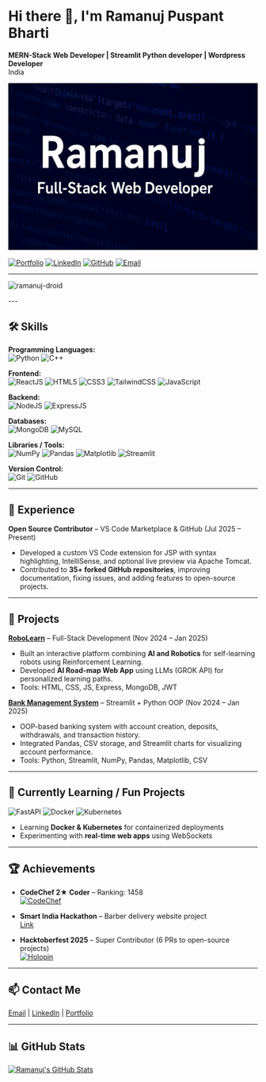 # Hi there 👋, I'm Ramanuj Puspant Bharti

**MERN-Stack Web Developer | Streamlit Python developer | Wordpress Developer**  
India

![Profile Banner](profile.png)  

[![Portfolio](https://img.shields.io/badge/Portfolio-Visit-blue?style=flat-square&logo=google-chrome)](https://portfolio-taupe-six-80.vercel.app)
[![LinkedIn](https://img.shields.io/badge/LinkedIn-Ramanuj-blue?style=flat-square&logo=linkedin)](https://www.linkedin.com/in/ramanuj-bharti-b85082339/)
[![GitHub](https://img.shields.io/badge/GitHub-ramanuj--droid-black?style=flat-square&logo=github)](https://github.com/ramanuj-droid)
[![Email](https://img.shields.io/badge/Email-ramanujbharti287@gmail.com-red?style=flat-square&logo=gmail)](mailto:ramanujbharti287@gmail.com)

---
<p align="left">
  <img src="https://komarev.com/ghpvc/?username=ramanuj-droid&label=Profile%20views&color=0e75b6&style=flat" alt="ramanuj-droid" />
</p>
---

## 🛠 Skills

**Programming Languages:**  
![Python](https://img.shields.io/badge/-Python-3776AB?style=for-the-badge&logo=python&logoColor=white) 
![C++](https://img.shields.io/badge/-C++-00599C?style=for-the-badge&logo=c%2B%2B&logoColor=white)

**Frontend:**  
![ReactJS](https://img.shields.io/badge/-ReactJS-61DAFB?style=for-the-badge&logo=react&logoColor=black) 
![HTML5](https://img.shields.io/badge/-HTML5-E34F26?style=for-the-badge&logo=html5&logoColor=white) 
![CSS3](https://img.shields.io/badge/-CSS3-1572B6?style=for-the-badge&logo=css3&logoColor=white) 
![TailwindCSS](https://img.shields.io/badge/-TailwindCSS-06B6D4?style=for-the-badge&logo=tailwind-css&logoColor=white) 
![JavaScript](https://img.shields.io/badge/-JavaScript-F7DF1E?style=for-the-badge&logo=javascript&logoColor=black)

**Backend:**  
![NodeJS](https://img.shields.io/badge/-NodeJS-339933?style=for-the-badge&logo=node.js&logoColor=white) 
![ExpressJS](https://img.shields.io/badge/-ExpressJS-000000?style=for-the-badge&logo=express&logoColor=white)  

**Databases:**  
![MongoDB](https://img.shields.io/badge/-MongoDB-47A248?style=for-the-badge&logo=mongodb&logoColor=white) 
![MySQL](https://img.shields.io/badge/-MySQL-4479A1?style=for-the-badge&logo=mysql&logoColor=white)  

**Libraries / Tools:**  
![NumPy](https://img.shields.io/badge/-NumPy-013243?style=for-the-badge&logo=numpy&logoColor=white) 
![Pandas](https://img.shields.io/badge/-Pandas-150458?style=for-the-badge&logo=pandas&logoColor=white) 
![Matplotlib](https://img.shields.io/badge/-Matplotlib-11557C?style=for-the-badge&logo=matplotlib&logoColor=white) 
![Streamlit](https://img.shields.io/badge/-Streamlit-FF4B4B?style=for-the-badge&logo=streamlit&logoColor=white)  

**Version Control:**  
![Git](https://img.shields.io/badge/-Git-F05032?style=for-the-badge&logo=git&logoColor=white) 
![GitHub](https://img.shields.io/badge/-GitHub-181717?style=for-the-badge&logo=github&logoColor=white)  

---

## 💼 Experience

**Open Source Contributor** – VS Code Marketplace & GitHub (Jul 2025 – Present)  
- Developed a custom VS Code extension for JSP with syntax highlighting, IntelliSense, and optional live preview via Apache Tomcat.  
- Contributed to **35+ forked GitHub repositories**, improving documentation, fixing issues, and adding features to open-source projects.  

---

## 🚀 Projects

**[RoboLearn](https://robolearn.onrender.com/)** – Full-Stack Development (Nov 2024 – Jan 2025)  
- Built an interactive platform combining **AI and Robotics** for self-learning robots using Reinforcement Learning.  
- Developed **AI Road-map Web App** using LLMs (GROK API) for personalized learning paths.  
- Tools: HTML, CSS, JS, Express, MongoDB, JWT  

**[Bank Management System](https://banking-system-oops-sckagy2ecucvzcfbtqxxfs.streamlit.app/)** – Streamlit + Python OOP (Nov 2024 – Jan 2025)  
- OOP-based banking system with account creation, deposits, withdrawals, and transaction history.  
- Integrated Pandas, CSV storage, and Streamlit charts for visualizing account performance.  
- Tools: Python, Streamlit, NumPy, Pandas, Matplotlib, CSV  

---

## 🌱 Currently Learning / Fun Projects

![FastAPI](https://img.shields.io/badge/-FastAPI-009688?style=for-the-badge&logo=fastapi&logoColor=white) 
![Docker](https://img.shields.io/badge/-Docker-2496ED?style=for-the-badge&logo=docker&logoColor=white) 
![Kubernetes](https://img.shields.io/badge/-Kubernetes-326CE5?style=for-the-badge&logo=kubernetes&logoColor=white)  
- Learning **Docker & Kubernetes** for containerized deployments  
- Experimenting with **real-time web apps** using WebSockets  

---

## 🏆 Achievements

- **CodeChef 2★ Coder** – Ranking: 1458  
[![CodeChef](https://img.shields.io/badge/CodeChef-2%20Star-orange?style=flat-square&logo=codechef)](https://www.codechef.com/users/ramanujbharti7)  

- **Smart India Hackathon** – Barber delivery website project  
[Link](https://trimtokyo4.onrender.com/)  

- **Hacktoberfest 2025** – Super Contributor (6 PRs to open-source projects)  
[![Holopin](https://holopin.io/userbadge/cmgkjffgg0001jp04ydxl8kfk)](https://www.holopin.io/hacktoberfest2025/userbadge/cmgkjffgg0001jp04ydxl8kfk)  

---

## 📫 Contact Me

[Email](mailto:ramanujbharti287@gmail.com) | [LinkedIn](https://www.linkedin.com/in/ramanuj-bharti-b85082339/) | [Portfolio](https://portfolio-taupe-six-80.vercel.app)

---

## 📊 GitHub Stats

[![Ramanuj's GitHub Stats](https://github-readme-stats.vercel.app/api?username=ramanuj-droid&show_icons=true&theme=radical)](https://github.com/ramanuj-droid)
